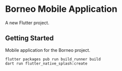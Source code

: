 # Borneo Mobile Application

A new Flutter project.

## Getting Started

Mobile application for the Borneo project.

```
flutter packages pub run build_runner build
dart run flutter_native_splash:create
```